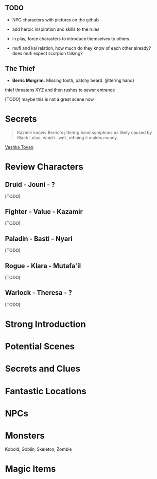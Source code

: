 ## TODO


- NPC characters with pictures on the github
- add heroic inspiration and skills to the rules
- in play, force characters to introduce themselves to others

- mufi and kal relation, how much do they know of each other already? does mufi expect scorpion talking? 



## The Thief

- **Berric Morgrim.** Missing tooth, patchy beard. (jittering hand)

thief threatens XYZ and then rushes to sewer entrance

[TODO] maybe this is not a great scene now




# Secrets


> Kazimir knows Berric's jittering hand symptoms as likely caused by Black Lotus, which.. well, refining it makes money.



[Veshka Tovan](./../arvandor/characters/living_npcs.md#veshka-tovan).


# Review Characters

## Druid - Jouni - ?
[TODO]

## Fighter - Value - Kazamir
[TODO]

## Paladin - Basti - Nyari
[TODO]

## Rogue - Klara - Mutafa'il
[TODO]

## Warlock - Theresa - ?
[TODO]



# Strong Introduction
# Potential Scenes
# Secrets and Clues
# Fantastic Locations
# NPCs
# Monsters
Kobold, Goblin, Skeleton, Zombie
# Magic Items

